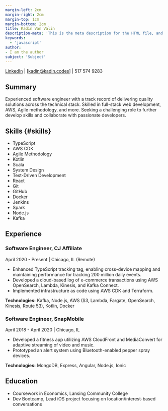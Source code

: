```yaml
---
margin-left: 2cm
margin-right: 2cm
margin-top: 1cm
margin-bottom: 2cm
title: Kadin Van Valin
description-meta: 'This is the meta description for the HTML file, and one day the PDF file, for better SEO?'
keywords:
  - 'javascript'
author:
- I am the author
subject: 'Subject'
---
```

[LinkedIn](https://www.linkedin.com/in/kadin-van-valin/) | [kadin@kadin.codes] | 517 574 9283

## Summary

Experienced software engineer with a track record of delivering quality solutions across the technical stack. Skilled in full-stack web development, AWS, Agile methodology, and more. Seeking a challenging role to further develop skills and collaborate with passionate developers.

## Skills {#skills}
- TypeScript
- AWS CDK
- Agile Methodology
- Kotlin
- Scala
- System Design
- Test-Driven Development
- React
- Git
- GitHub
- Docker
- Jenkins
- Spark
- Node.js
- Kafka

## Experience

### Software Engineer, CJ Affiliate

April 2020 - Present | Chicago, IL (Remote)

- Enhanced TypeScript tracking tag, enabling cross-device mapping and maintaining performance for tracking 200 million daily events.
- Developed a cloud-based log of e-commerce transactions using AWS OpenSearch, Lambda, Kinesis, and Kafka Connect.
- Implemented infrastructure as code using AWS CDK and Terraform.

**Technologies:** Kafka, Node.js, AWS (S3, Lambda, Fargate, OpenSearch, Kinesis, Route 53), Kotlin, Docker

### Software Engineer, SnapMobile

April 2018 - April 2020 | Chicago, IL

- Developed a fitness app utilizing AWS CloudFront and MediaConvert for adaptive streaming of video and music.
- Prototyped an alert system using Bluetooth-enabled pepper spray devices.

**Technologies:** MongoDB, Express, Angular, Node.js, Ionic

## Education

- Coursework in Economics, Lansing Community College
- Dev Bootcamp, Lead iOS project focusing on location/interest-based conversations

